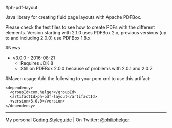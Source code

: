 #ph-pdf-layout

Java library for creating fluid page layouts with Apache PDFBox.

Please check the test files to see how to create PDFs with the different elements.
Version starting with 2.1.0 uses PDFBox 2.x, previous versions (up to and including 2.0.0) use PDFBox 1.8.x.

#News
  * v3.0.0 - 2016-08-21
    * Requires JDK 8
    * Still on PDFBox 2.0.0 because of problems with 2.0.1 and 2.0.2

#Maven usage
Add the following to your pom.xml to use this artifact:
```
<dependency>
  <groupId>com.helger</groupId>
  <artifactId>ph-pdf-layout</artifactId>
  <version>3.0.0</version>
</dependency>
```

---

My personal [Coding Styleguide](https://github.com/phax/meta/blob/master/CodeingStyleguide.md) |
On Twitter: <a href="https://twitter.com/philiphelger">@philiphelger</a>
